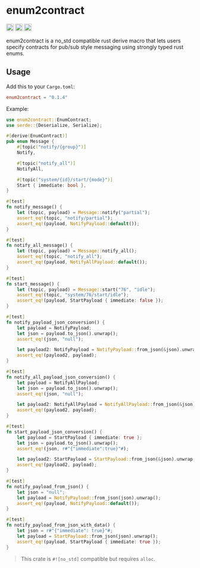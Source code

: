 # enum2contract

[<img alt="github" src="https://img.shields.io/badge/github-matthewjberger/enum2contract-8da0cb?style=for-the-badge&labelColor=555555&logo=github" height="20">](https://github.com/matthewjberger/enum2contract)
[<img alt="crates.io" src="https://img.shields.io/crates/v/enum2contract.svg?style=for-the-badge&color=fc8d62&logo=rust" height="20">](https://crates.io/crates/enum2contract)
[<img alt="docs.rs" src="https://img.shields.io/badge/docs.rs-enum2contract-66c2a5?style=for-the-badge&labelColor=555555&logo=docs.rs" height="20">](https://docs.rs/enum2contract)


enum2contract is a no_std compatible rust derive macro that lets users specify contracts for pub/sub style messaging using strongly typed rust enums.

## Usage

Add this to your `Cargo.toml`:

```toml
enum2contract = "0.1.4"
```

Example:

```rust
use enum2contract::EnumContract;
use serde::{Deserialize, Serialize};

#[derive(EnumContract)]
pub enum Message {
    #[topic("notify/{group}")]
    Notify,

    #[topic("notify_all")]
    NotifyAll,

    #[topic("system/{id}/start/{mode}")]
    Start { immediate: bool },
}

#[test]
fn notify_message() {
    let (topic, payload) = Message::notify("partial");
    assert_eq!(topic, "notify/partial");
    assert_eq!(payload, NotifyPayload::default());
}

#[test]
fn notify_all_message() {
    let (topic, payload) = Message::notify_all();
    assert_eq!(topic, "notify_all");
    assert_eq!(payload, NotifyAllPayload::default());
}

#[test]
fn start_message() {
    let (topic, payload) = Message::start("76", "idle");
    assert_eq!(topic, "system/76/start/idle");
    assert_eq!(payload, StartPayload { immediate: false });
}

#[test]
fn notify_payload_json_conversion() {
    let payload = NotifyPayload;
    let json = payload.to_json().unwrap();
    assert_eq!(json, "null");

    let payload2: NotifyPayload = NotifyPayload::from_json(&json).unwrap();
    assert_eq!(payload2, payload);
}

#[test]
fn notify_all_payload_json_conversion() {
    let payload = NotifyAllPayload;
    let json = payload.to_json().unwrap();
    assert_eq!(json, "null");

    let payload2: NotifyAllPayload = NotifyAllPayload::from_json(&json).unwrap();
    assert_eq!(payload2, payload);
}

#[test]
fn start_payload_json_conversion() {
    let payload = StartPayload { immediate: true };
    let json = payload.to_json().unwrap();
    assert_eq!(json, r#"{"immediate":true}"#);

    let payload2: StartPayload = StartPayload::from_json(&json).unwrap();
    assert_eq!(payload2, payload);
}

#[test]
fn notify_payload_from_json() {
    let json = "null";
    let payload = NotifyPayload::from_json(json).unwrap();
    assert_eq!(payload, NotifyPayload::default());
}

#[test]
fn notify_payload_from_json_with_data() {
    let json = r#"{"immediate": true}"#;
    let payload = StartPayload::from_json(json).unwrap();
    assert_eq!(payload, StartPayload { immediate: true });
}
```

> This crate is `#![no_std]` compatible but requires `alloc`.
